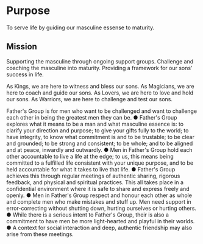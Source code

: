 # Purpose
To serve life by guiding our masculine essense to maturity. 

## Mission
Supporting the masculine through ongoing support groups. Challenge and coaching the masculine into maturity. 
Providing a framework for our sons' success in life.

As Kings, we are here to witness and bless our sons. 
As Magicians, we are here to coach and guide our sons. 
As Lovers, we are here to love and hold our sons. 
As Warriors, we are here to challenge and test our sons. 


Father's Group is for men who want to be challenged and want to challenge each other in being the greatest men they can be. 
● Father's Group explores what it means to be a man and what masculine essence is: to clarify your direction and purpose; to give your gifts fully to the world; to have integrity, to know what commitment is and to be trustable; to be clear and grounded; to be strong and consistent; to be whole; and to be aligned and at peace, inwardly and outwardly. 
● Men in Father's Group hold each other accountable to live a life at the edge; to us, this means being committed to a fulfilled life consistent with your unique purpose, and to be held accountable for what it takes to live that life. 
● Father's Group achieves this through regular meetings of authentic sharing, rigorous feedback, and physical and spiritual practices. This all takes place in a confidential environment where it is safe to share and express freely and openly. 
● Men in Father's Group respect and honour each other as whole and complete men who make mistakes and stuff up. Men need support in error-correcting without shutting down, hurting ourselves or hurting others. 
● While there is a serious intent to Father's Group, their is also a commitment to have men be more light-hearted and playful in their worlds. 
● A context for social interaction and deep, authentic friendship may also arise from these meetings. 


